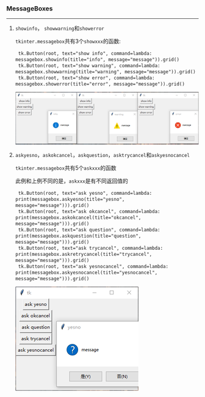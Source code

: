 ### MessageBoxes

------------------------------

1. `showinfo`， `showwarning`和`showerror`

    `tkinter.messagebox`共有3个`showxxx`的函数:

        tk.Button(root, text="show info", command=lambda: messagebox.showinfo(title="info", message="message")).grid()
        tk.Button(root, text="show warning", command=lambda: messagebox.showwarning(title="warning", message="message")).grid()
        tk.Button(root, text="show error", command=lambda: messagebox.showerror(title="error", message="message")).grid()
    
    ![](static/b265af430fa5d22ccf02cf9cd7949dc3.png)
    
2. `askyesno`，`askokcancel`，`askquestion`，`asktrycancel`和`askyesnocancel`

    `tkinter.messagebox`共有5个`askxxx`的函数
    
    此例和上例不同的是，`askxxx`是有不同返回值的

        tk.Button(root, text="ask yesno", command=lambda: print(messagebox.askyesno(title="yesno", message="message"))).grid()
        tk.Button(root, text="ask okcancel", command=lambda: print(messagebox.askokcancel(title="okcancel", message="message"))).grid()
        tk.Button(root, text="ask question", command=lambda: print(messagebox.askquestion(title="question", message="message"))).grid()
        tk.Button(root, text="ask trycancel", command=lambda: print(messagebox.askretrycancel(title="trycancel", message="message"))).grid()
        tk.Button(root, text="ask yesnocancel", command=lambda: print(messagebox.askyesnocancel(title="yesnocancel", message="message"))).grid()

    ![](static/e0e04697003b26f43c71a1fe1354c988.png)
